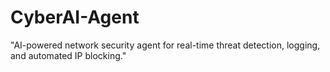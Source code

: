 # CyberAI-Agent
"AI-powered network security agent for real-time threat detection, logging, and automated IP blocking."
